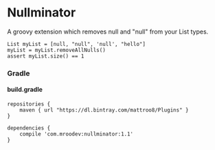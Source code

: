 # Nullminator

A groovy extension which removes null and "null" from your List types.

```
List myList = [null, "null", 'null', "hello"]
myList = myList.removeAllNulls()
assert myList.size() == 1​
```

### Gradle
#### build.gradle

```
repositories {
    maven { url "https://dl.bintray.com/mattroo8/Plugins" }
}

dependencies {
    compile 'com.mroodev:nullminator:1.1'
}
```